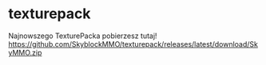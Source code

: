 # texturepack
Najnowszego TexturePacka pobierzesz tutaj!
https://github.com/SkyblockMMO/texturepack/releases/latest/download/SkyMMO.zip

